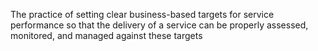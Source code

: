 The practice of setting clear business-based targets for service performance so that the delivery of a service can be properly assessed, monitored, and managed against these targets